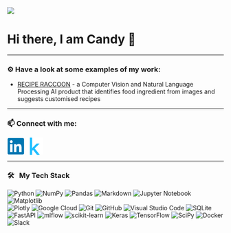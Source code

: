 <div id="header" align="left">
  <img src="https://media.giphy.com/media/1GEATImIxEXVR79Dhk/giphy.gif" width="200"/>
</div>


# Hi there, I am Candy 👋
 
---
### ⚙️ Have a look at some examples of my work:
- [RECIPE RACCOON](https://github.com/canndyy/your_kitchen_ai) - a Computer Vision and Natural Language Processing AI product that identifies food ingredient from images and suggests customised recipes

---
### 📫 Connect with me: 
[<img src="https://raw.githubusercontent.com/devicons/devicon/master/icons/linkedin/linkedin-original.svg" height="40em" align="center" alt="Follow canndyy on LinkedIn" title="Follow canndyy on LinkedIn"/>](http://bit.ly/3yVdq7k)
[<img src="https://raw.githubusercontent.com/devicons/devicon/master/icons/kaggle/kaggle-original.svg" height="40em" align="center" alt="Follow canndyy on Kaggle" title="Follow canndyy on Kaggle"/>](http://bit.ly/40q5sPd)

<!--
**canndyy/canndyy** is a ✨ _special_ ✨ repository because its `README.md` (this file) appears on your GitHub profile.

Here are some ideas to get you started:

- 👀 I’m interested in Computer Vision, NLP and Data Infrastructure/Pipelines
- 🔭 I’m looking to collaboration on data science projects
- 🌱 I’m currently learning Generative Adversarial Networks (GANs) and RL

- 👯 I’m looking to collaborate on ...
- 🤔 I’m looking for help with ...
- 💬 Ask me about ...
- 📫 How to reach me: [LinkedIn](http://bit.ly/3yVdq7k)
- 😄 Pronouns: ...
- ⚡ Fun fact: ...
📫 Reach me at ckbar03@hotmail.com
-->

---
### 🛠 &nbsp; My Tech Stack

![Python](https://img.shields.io/badge/python-3670A0?style=for-the-badge&logo=python&logoColor=ffdd54)
![NumPy](https://img.shields.io/badge/numpy-%23013243.svg?style=for-the-badge&logo=numpy&logoColo=007ACC)
![Pandas](https://img.shields.io/badge/pandas-%23150458.svg?style=for-the-badge&logo=pandas&logoColor=white)
![Markdown](https://img.shields.io/badge/markdown-%23000000.svg?style=for-the-badge&logo=markdown&logoColor=white)
![Jupyter Notebook](https://img.shields.io/badge/jupyter-%23FA0F00.svg?style=for-the-badge&logo=jupyter&logoColor=white)
![Matplotlib](https://img.shields.io/badge/Matplotlib-%23#ffffff.svg?style=for-the-badge&logo=Matplotlib&logoColor=white)\
![Plotly](https://img.shields.io/badge/Plotly-%233F4F75.svg?style=for-the-badge&logo=plotly&logoColor=white)
![Google Cloud](https://img.shields.io/badge/GoogleCloud-%234285F4.svg?style=for-the-badge&logo=google-cloud&logoColor=white)
![Git](https://img.shields.io/badge/git-%23F05033.svg?style=for-the-badge&logo=git&logoColor=white)
![GitHub](https://img.shields.io/badge/github-%23121011.svg?style=for-the-badge&logo=github&logoColor=white)
![Visual Studio Code](https://img.shields.io/badge/Visual%20Studio%20Code-0078d7.svg?style=for-the-badge&logo=visual-studio-code&logoColor=white)
![SQLite](https://img.shields.io/badge/sqlite-%2307405e.svg?style=for-the-badge&logo=sqlite&logoColor=white)\
![FastAPI](https://img.shields.io/badge/FastAPI-005571?style=for-the-badge&logo=fastapi)
![mlflow](https://img.shields.io/badge/mlflow-%23d9ead3.svg?style=for-the-badge&logo=numpy&logoColor=blue)
![scikit-learn](https://img.shields.io/badge/scikit--learn-%23F7931E.svg?style=for-the-badge&logo=scikit-learn&logoColor=white)
![Keras](https://img.shields.io/badge/Keras-%23D00000.svg?style=for-the-badge&logo=Keras&logoColor=white)
![TensorFlow](https://img.shields.io/badge/TensorFlow-%23FF6F00.svg?style=for-the-badge&logo=TensorFlow&logoColor=white)
![SciPy](https://img.shields.io/badge/SciPy-%230C55A5.svg?style=for-the-badge&logo=scipy&logoColor=%white)
![Docker](https://img.shields.io/badge/docker-3670A0?style=for-the-badge&logo=docker&logoColor=fffff)
![Slack](https://img.shields.io/badge/Slack-4A154B?style=for-the-badge&logo=slack&logoColor=white)
